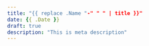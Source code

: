```yaml
---
title: "{{ replace .Name "-" " " | title }}"
date: {{ .Date }}
draft: true
description: "This is meta description"
---
```

